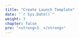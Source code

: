 ```yaml
---
title: "Create Launch Template"
date: "`r Sys.Date()`"
weight: 3
chapter: false
pre: "<strong>3. </strong>"
---
```

